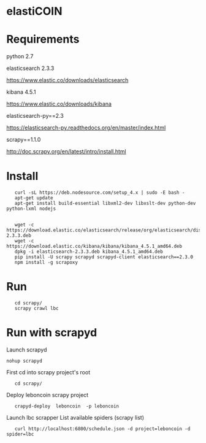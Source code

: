# elastiCOIN


Requirements
============
python 2.7

elasticsearch 2.3.3

https://www.elastic.co/downloads/elasticsearch

kibana 4.5.1

https://www.elastic.co/downloads/kibana

elasticsearch-py==2.3

https://elasticsearch-py.readthedocs.org/en/master/index.html

scrapy==1.1.0

http://doc.scrapy.org/en/latest/intro/install.html



Install
=======
```
   curl -sL https://deb.nodesource.com/setup_4.x | sudo -E bash -
   apt-get update 
   apt-get install build-essential libxml2-dev libxslt-dev python-dev python-lxml nodejs
   
``` 
```
   wget -c https://download.elastic.co/elasticsearch/release/org/elasticsearch/distribution/deb/elasticsearch/2.3.3/elasticsearch-2.3.3.deb 
   wget -c https://download.elastic.co/kibana/kibana/kibana_4.5.1_amd64.deb
   dpkg -i elasticsearch-2.3.3.deb kibana_4.5.1_amd64.deb
   pip install -U scrapy scrapyd scrapyd-client elasticsearch==2.3.0
   npm install -g scrapoxy
``` 


Run
===
``` 
   cd scrapy/
   scrapy crawl lbc
``` 

Run with scrapyd
================
Launch scrapyd
```
nohup scrapyd
```

First cd into scrapy project's root
```
   cd scrapy/
```
Deploy leboncoin scrapy project
```
   crapyd-deploy  leboncoin  -p leboncoin
```

Launch lbc scrapper
List available spiders (scrapy list)
```
   curl http://localhost:6800/schedule.json -d project=leboncoin -d spider=lbc 
```
